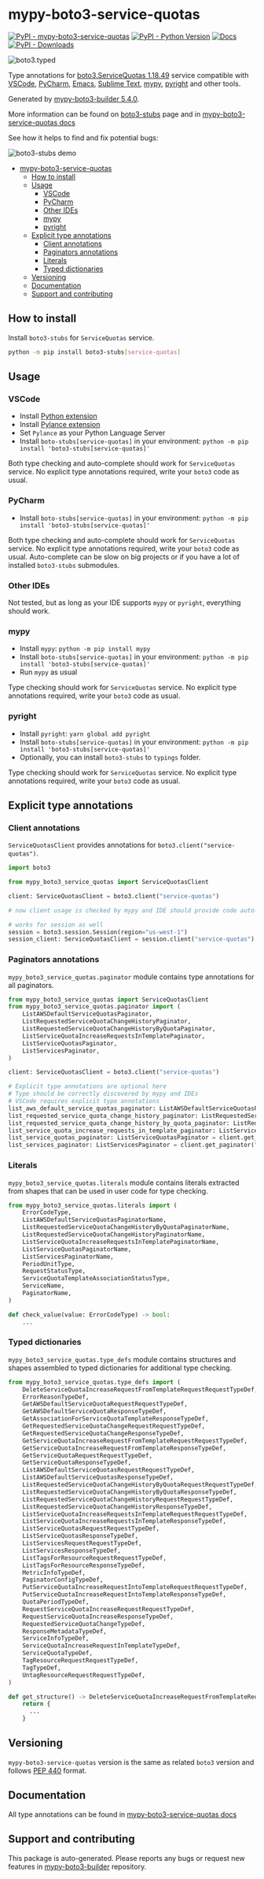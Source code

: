 <a id="mypy-boto3-service-quotas"></a>

# mypy-boto3-service-quotas

[![PyPI - mypy-boto3-service-quotas](https://img.shields.io/pypi/v/mypy-boto3-service-quotas.svg?color=blue)](https://pypi.org/project/mypy-boto3-service-quotas)
[![PyPI - Python Version](https://img.shields.io/pypi/pyversions/mypy-boto3-service-quotas.svg?color=blue)](https://pypi.org/project/mypy-boto3-service-quotas)
[![Docs](https://img.shields.io/readthedocs/mypy-boto3-builder.svg?color=blue)](https://mypy-boto3-builder.readthedocs.io/)
[![PyPI - Downloads](https://img.shields.io/pypi/dw/mypy-boto3-service-quotas?color=blue)](https://pypistats.org/packages/mypy-boto3-service-quotas)

![boto3.typed](https://github.com/vemel/mypy_boto3_builder/raw/master/logo.png)

Type annotations for
[boto3.ServiceQuotas 1.18.49](https://boto3.amazonaws.com/v1/documentation/api/1.18.49/reference/services/service-quotas.html#ServiceQuotas)
service compatible with [VSCode](https://code.visualstudio.com/),
[PyCharm](https://www.jetbrains.com/pycharm/),
[Emacs](https://www.gnu.org/software/emacs/),
[Sublime Text](https://www.sublimetext.com/),
[mypy](https://github.com/python/mypy),
[pyright](https://github.com/microsoft/pyright) and other tools.

Generated by
[mypy-boto3-builder 5.4.0](https://github.com/vemel/mypy_boto3_builder).

More information can be found on
[boto3-stubs](https://pypi.org/project/boto3-stubs/) page and in
[mypy-boto3-service-quotas docs](https://vemel.github.io/boto3_stubs_docs/mypy_boto3_service_quotas/)

See how it helps to find and fix potential bugs:

![boto3-stubs demo](https://github.com/vemel/mypy_boto3_builder/raw/master/demo.gif)

- [mypy-boto3-service-quotas](#mypy-boto3-service-quotas)
  - [How to install](#how-to-install)
  - [Usage](#usage)
    - [VSCode](#vscode)
    - [PyCharm](#pycharm)
    - [Other IDEs](#other-ides)
    - [mypy](#mypy)
    - [pyright](#pyright)
  - [Explicit type annotations](#explicit-type-annotations)
    - [Client annotations](#client-annotations)
    - [Paginators annotations](#paginators-annotations)
    - [Literals](#literals)
    - [Typed dictionaries](#typed-dictionaries)
  - [Versioning](#versioning)
  - [Documentation](#documentation)
  - [Support and contributing](#support-and-contributing)

<a id="how-to-install"></a>

## How to install

Install `boto3-stubs` for `ServiceQuotas` service.

```bash
python -m pip install boto3-stubs[service-quotas]
```

<a id="usage"></a>

## Usage

<a id="vscode"></a>

### VSCode

- Install
  [Python extension](https://marketplace.visualstudio.com/items?itemName=ms-python.python)
- Install
  [Pylance extension](https://marketplace.visualstudio.com/items?itemName=ms-python.vscode-pylance)
- Set `Pylance` as your Python Language Server
- Install `boto-stubs[service-quotas]` in your environment:
  `python -m pip install 'boto3-stubs[service-quotas]'`

Both type checking and auto-complete should work for `ServiceQuotas` service.
No explicit type annotations required, write your `boto3` code as usual.

<a id="pycharm"></a>

### PyCharm

- Install `boto-stubs[service-quotas]` in your environment:
  `python -m pip install 'boto3-stubs[service-quotas]'`

Both type checking and auto-complete should work for `ServiceQuotas` service.
No explicit type annotations required, write your `boto3` code as usual.
Auto-complete can be slow on big projects or if you have a lot of installed
`boto3-stubs` submodules.

<a id="other-ides"></a>

### Other IDEs

Not tested, but as long as your IDE supports `mypy` or `pyright`, everything
should work.

<a id="mypy"></a>

### mypy

- Install `mypy`: `python -m pip install mypy`
- Install `boto-stubs[service-quotas]` in your environment:
  `python -m pip install 'boto3-stubs[service-quotas]'`
- Run `mypy` as usual

Type checking should work for `ServiceQuotas` service. No explicit type
annotations required, write your `boto3` code as usual.

<a id="pyright"></a>

### pyright

- Install `pyright`: `yarn global add pyright`
- Install `boto-stubs[service-quotas]` in your environment:
  `python -m pip install 'boto3-stubs[service-quotas]'`
- Optionally, you can install `boto3-stubs` to `typings` folder.

Type checking should work for `ServiceQuotas` service. No explicit type
annotations required, write your `boto3` code as usual.

<a id="explicit-type-annotations"></a>

## Explicit type annotations

<a id="client-annotations"></a>

### Client annotations

`ServiceQuotasClient` provides annotations for
`boto3.client("service-quotas")`.

```python
import boto3

from mypy_boto3_service_quotas import ServiceQuotasClient

client: ServiceQuotasClient = boto3.client("service-quotas")

# now client usage is checked by mypy and IDE should provide code auto-complete

# works for session as well
session = boto3.session.Session(region="us-west-1")
session_client: ServiceQuotasClient = session.client("service-quotas")
```

<a id="paginators-annotations"></a>

### Paginators annotations

`mypy_boto3_service_quotas.paginator` module contains type annotations for all
paginators.

```python
from mypy_boto3_service_quotas import ServiceQuotasClient
from mypy_boto3_service_quotas.paginator import (
    ListAWSDefaultServiceQuotasPaginator,
    ListRequestedServiceQuotaChangeHistoryPaginator,
    ListRequestedServiceQuotaChangeHistoryByQuotaPaginator,
    ListServiceQuotaIncreaseRequestsInTemplatePaginator,
    ListServiceQuotasPaginator,
    ListServicesPaginator,
)

client: ServiceQuotasClient = boto3.client("service-quotas")

# Explicit type annotations are optional here
# Type should be correctly discovered by mypy and IDEs
# VSCode requires explicit type annotations
list_aws_default_service_quotas_paginator: ListAWSDefaultServiceQuotasPaginator = client.get_paginator("list_aws_default_service_quotas")
list_requested_service_quota_change_history_paginator: ListRequestedServiceQuotaChangeHistoryPaginator = client.get_paginator("list_requested_service_quota_change_history")
list_requested_service_quota_change_history_by_quota_paginator: ListRequestedServiceQuotaChangeHistoryByQuotaPaginator = client.get_paginator("list_requested_service_quota_change_history_by_quota")
list_service_quota_increase_requests_in_template_paginator: ListServiceQuotaIncreaseRequestsInTemplatePaginator = client.get_paginator("list_service_quota_increase_requests_in_template")
list_service_quotas_paginator: ListServiceQuotasPaginator = client.get_paginator("list_service_quotas")
list_services_paginator: ListServicesPaginator = client.get_paginator("list_services")
```

<a id="literals"></a>

### Literals

`mypy_boto3_service_quotas.literals` module contains literals extracted from
shapes that can be used in user code for type checking.

```python
from mypy_boto3_service_quotas.literals import (
    ErrorCodeType,
    ListAWSDefaultServiceQuotasPaginatorName,
    ListRequestedServiceQuotaChangeHistoryByQuotaPaginatorName,
    ListRequestedServiceQuotaChangeHistoryPaginatorName,
    ListServiceQuotaIncreaseRequestsInTemplatePaginatorName,
    ListServiceQuotasPaginatorName,
    ListServicesPaginatorName,
    PeriodUnitType,
    RequestStatusType,
    ServiceQuotaTemplateAssociationStatusType,
    ServiceName,
    PaginatorName,
)

def check_value(value: ErrorCodeType) -> bool:
    ...
```

<a id="typed-dictionaries"></a>

### Typed dictionaries

`mypy_boto3_service_quotas.type_defs` module contains structures and shapes
assembled to typed dictionaries for additional type checking.

```python
from mypy_boto3_service_quotas.type_defs import (
    DeleteServiceQuotaIncreaseRequestFromTemplateRequestRequestTypeDef,
    ErrorReasonTypeDef,
    GetAWSDefaultServiceQuotaRequestRequestTypeDef,
    GetAWSDefaultServiceQuotaResponseTypeDef,
    GetAssociationForServiceQuotaTemplateResponseTypeDef,
    GetRequestedServiceQuotaChangeRequestRequestTypeDef,
    GetRequestedServiceQuotaChangeResponseTypeDef,
    GetServiceQuotaIncreaseRequestFromTemplateRequestRequestTypeDef,
    GetServiceQuotaIncreaseRequestFromTemplateResponseTypeDef,
    GetServiceQuotaRequestRequestTypeDef,
    GetServiceQuotaResponseTypeDef,
    ListAWSDefaultServiceQuotasRequestRequestTypeDef,
    ListAWSDefaultServiceQuotasResponseTypeDef,
    ListRequestedServiceQuotaChangeHistoryByQuotaRequestRequestTypeDef,
    ListRequestedServiceQuotaChangeHistoryByQuotaResponseTypeDef,
    ListRequestedServiceQuotaChangeHistoryRequestRequestTypeDef,
    ListRequestedServiceQuotaChangeHistoryResponseTypeDef,
    ListServiceQuotaIncreaseRequestsInTemplateRequestRequestTypeDef,
    ListServiceQuotaIncreaseRequestsInTemplateResponseTypeDef,
    ListServiceQuotasRequestRequestTypeDef,
    ListServiceQuotasResponseTypeDef,
    ListServicesRequestRequestTypeDef,
    ListServicesResponseTypeDef,
    ListTagsForResourceRequestRequestTypeDef,
    ListTagsForResourceResponseTypeDef,
    MetricInfoTypeDef,
    PaginatorConfigTypeDef,
    PutServiceQuotaIncreaseRequestIntoTemplateRequestRequestTypeDef,
    PutServiceQuotaIncreaseRequestIntoTemplateResponseTypeDef,
    QuotaPeriodTypeDef,
    RequestServiceQuotaIncreaseRequestRequestTypeDef,
    RequestServiceQuotaIncreaseResponseTypeDef,
    RequestedServiceQuotaChangeTypeDef,
    ResponseMetadataTypeDef,
    ServiceInfoTypeDef,
    ServiceQuotaIncreaseRequestInTemplateTypeDef,
    ServiceQuotaTypeDef,
    TagResourceRequestRequestTypeDef,
    TagTypeDef,
    UntagResourceRequestRequestTypeDef,
)

def get_structure() -> DeleteServiceQuotaIncreaseRequestFromTemplateRequestRequestTypeDef:
    return {
      ...
    }
```

<a id="versioning"></a>

## Versioning

`mypy-boto3-service-quotas` version is the same as related `boto3` version and
follows [PEP 440](https://www.python.org/dev/peps/pep-0440/) format.

<a id="documentation"></a>

## Documentation

All type annotations can be found in
[mypy-boto3-service-quotas docs](https://vemel.github.io/boto3_stubs_docs/mypy_boto3_service_quotas/)

<a id="support-and-contributing"></a>

## Support and contributing

This package is auto-generated. Please reports any bugs or request new features
in [mypy-boto3-builder](https://github.com/vemel/mypy_boto3_builder/issues/)
repository.
